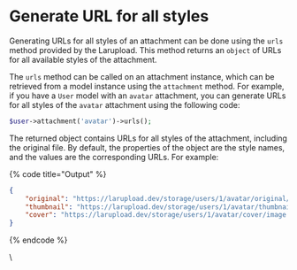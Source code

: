 # Generate URL for all styles

Generating URLs for all styles of an attachment can be done using the `urls` method provided by the Larupload. This method returns an `object` of URLs for all available styles of the attachment.

The `urls` method can be called on an attachment instance, which can be retrieved from a model instance using the `attachment` method. For example, if you have a `User` model with an `avatar` attachment, you can generate URLs for all styles of the `avatar` attachment using the following code:

```php
$user->attachment('avatar')->urls();
```

The returned object contains URLs for all styles of the attachment, including the original file. By default, the properties of the object are the style names, and the values are the corresponding URLs. For example:

{% code title="Output" %}
```json
{
    "original": "https://larupload.dev/storage/users/1/avatar/original/image.jpg",
    "thumbnail": "https://larupload.dev/storage/users/1/avatar/thumbnail/image.jpg",
    "cover": "https://larupload.dev/storage/users/1/avatar/cover/image.jpg"
}
```
{% endcode %}

\
